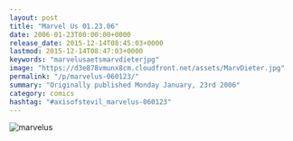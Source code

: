 ```yaml
---
layout: post
title: "Marvel Us 01.23.06"
date: 2006-01-23T00:00:00+0000
release_date: 2015-12-14T08:45:03+0000
lastmod: 2015-12-14T08:47:03+0000
keywords: "marvelusaetsmarvdieterjpg"
image: "https://d3e878vmunx8cm.cloudfront.net/assets/MarvDieter.jpg"
permalink: "/p/marvelus-060123/"
summary: "Originally published Monday January, 23rd 2006"
category: comics
hashtag: "#axisofstevil_marvelus-060123"
---
```


![marvelus](https://d3e878vmunx8cm.cloudfront.net/assets/MarvDieter.jpg)
